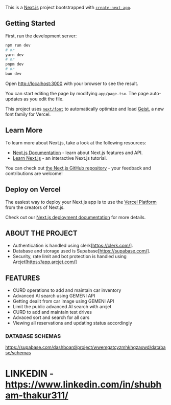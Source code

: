 This is a [Next.js](https://nextjs.org) project bootstrapped with [`create-next-app`](https://nextjs.org/docs/app/api-reference/cli/create-next-app).

## Getting Started

First, run the development server:

```bash
npm run dev
# or
yarn dev
# or
pnpm dev
# or
bun dev
```

Open [http://localhost:3000](http://localhost:3000) with your browser to see the result.

You can start editing the page by modifying `app/page.tsx`. The page auto-updates as you edit the file.

This project uses [`next/font`](https://nextjs.org/docs/app/building-your-application/optimizing/fonts) to automatically optimize and load [Geist](https://vercel.com/font), a new font family for Vercel.

## Learn More

To learn more about Next.js, take a look at the following resources:

- [Next.js Documentation](https://nextjs.org/docs) - learn about Next.js features and API.
- [Learn Next.js](https://nextjs.org/learn) - an interactive Next.js tutorial.

You can check out [the Next.js GitHub repository](https://github.com/vercel/next.js) - your feedback and contributions are welcome!

## Deploy on Vercel

The easiest way to deploy your Next.js app is to use the [Vercel Platform](https://vercel.com/new?utm_medium=default-template&filter=next.js&utm_source=create-next-app&utm_campaign=create-next-app-readme) from the creators of Next.js.

Check out our [Next.js deployment documentation](https://nextjs.org/docs/app/building-your-application/deploying) for more details.


## ABOUT THE PROJECT
- Authentication is handled using clerk[https://clerk.com/].
- Database and storage used is Supabase[https://supabase.com/].
- Security, rate limit and bot protection is handled using Arcjet[https://app.arcjet.com/]

## FEATURES
- CURD operations to add and maintain car inventory
- Advanced AI search using GEMENI API
- Getting deailt from car image using GEMENI API
- Limit the public advanced AI search with arcjet
- CURD to add and maintain test drives
- Advaced sort and search for all cars
- Viewing all reservations and updating status accordingly

### DATABASE SCHEMAS
https://supabase.com/dashboard/project/wwemgatcyzmhkhqzaxwd/database/schemas

# LINKEDIN - https://www.linkedin.com/in/shubham-thakur311/
